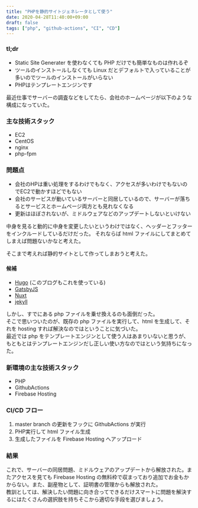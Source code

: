 ```yaml
---
title: "PHPを静的サイトジェネレータとして使う"
date: 2020-04-28T11:40:00+09:00
draft: false
tags: ["php", "github-actions", "CI", "CD"]
---
```


### tl;dr
- Static Site Generater を使わなくても PHP だけでも簡単なものは作れるぞ
- ツールのインストールしなくても Linux だとデフォルトで入っていることが多いのでツールのインストールがいらない
- PHPはテンプレートエンジンです

<!--more-->

最近仕事でサーバーの調査などをしてたら、会社のホームページが以下のような構成になっていた。

### 主な技術スタック
- EC2
- CentOS
- nginx
- php-fpm

### 問題点 
- 会社のHPは重い処理をするわけでもなく、アクセスが多いわけでもないのでEC2で動かすほどでもない
- 会社のサービスが動いているサーバーと同居しているので、サーバーが落ちるとサービスとホームページ両方とも見れなくなる
- 更新はほぼされないが、ミドルウェアなどのアップデートしないといけない

中身を見ると動的に中身を変更したいというわけではなく、ヘッダーとフッターをインクルードしているだけだった。
それならば html ファイルにしてまとめてしまえば問題ないかなと考えた。

そこまで考えれば静的サイトとして作ってしまおうと考えた。

#### 候補 
- [Hugo](https://gohugo.io/) (このブログもこれを使っている)
- [GatsbyJS](https://www.gatsbyjs.org/)
- [Nuxt](https://ja.nuxtjs.org/)
- [jekyll](https://jekyllrb.com/)

しかし、すでにある php ファイルを乗せ換えるのも面倒だった。  
そこで思いついたのが、既存の php ファイルを実行して、html を生成して、それを hosting すれば解決なのではということに気づいた。  
最近では php をテンプレートエンジンとして使う人はあまりいないと思うが、もともとはテンプレートエンジンだし正しい使い方なのではという気持ちになった。

### 新環境の主な技術スタック

- PHP
- GithubActions
- Firebase Hosting

### CI/CD フロー

1. master branch の更新をフックに GithubActions が実行
1. PHP実行して html ファイル生成
1. 生成したファイルを Firebase Hosting へアップロード

### 結果
これで、サーバーの同居問題、ミドルウェアのアップデートから解放された。またアクセスを見ても Firebase Hosting の無料枠で収まっており追加でお金もかからない。また、副産物として、証明書の管理からも解放された。  
教訓としては、解決したい問題に向き合ってできるだけスマートに問題を解決するにはたくさんの選択肢を持ちそこから適切な手段を選びましょう。

